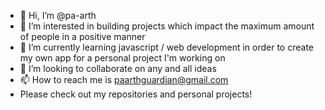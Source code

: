 - 👋 Hi, I’m @pa-arth
- 👀 I’m interested in building projects which impact the maximum amount of people in a positive manner
- 🌱 I’m currently learning javascript / web development in order to create my own app for a personal project I'm working on
- 💞️ I’m looking to collaborate on any and all ideas
- 📫 How to reach me is paarthguardian@gmail.com
- Please check out my repositories and personal projects!

<!---
pa-arth/pa-arth is a ✨ special ✨ repository because its `README.md` (this file) appears on your GitHub profile.
You can click the Preview link to take a look at your changes.
--->
